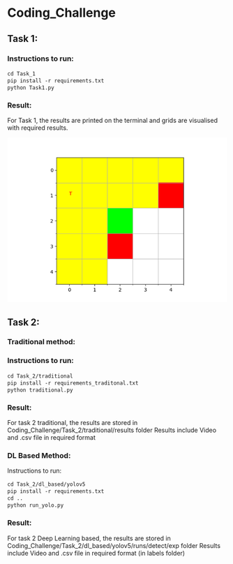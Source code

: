 # Coding_Challenge

## Task 1:
### Instructions to run:
```
cd Task_1
pip install -r requirements.txt
python Task1.py
```

### Result:
For Task 1, the results are printed on the terminal and grids are visualised with required results.

![Results](Task_1/Figure_1.png)



## Task 2:
### Traditional method:

### Instructions to run:
```
cd Task_2/traditional
pip install -r requirements_traditonal.txt
python traditional.py
```

### Result:
For task 2 traditional, the results are stored in Coding_Challenge/Task_2/traditional/results folder
Results include Video and .csv file in required format

### DL Based Method:
Instructions to run:

```
cd Task_2/dl_based/yolov5
pip install -r requirements.txt
cd ..
python run_yolo.py
```
### Result:
For task 2 Deep Learning based, the results are stored in Coding_Challenge/Task_2/dl_based/yolov5/runs/detect/exp folder
Results include Video and .csv file in required format (in labels folder)
